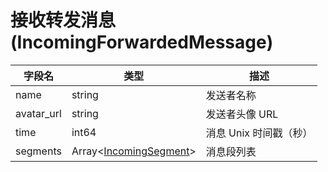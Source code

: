 # 接收转发消息 (IncomingForwardedMessage)

| 字段名     | 类型                                                   | 描述                   |
| ---------- | ------------------------------------------------------ | ---------------------- |
| name       | string                                                 | 发送者名称             |
| avatar_url | string                                                 | 发送者头像 URL         |
| time       | int64                                                  | 消息 Unix 时间戳（秒） |
| segments   | Array<[IncomingSegment](../struct/IncomingSegment.md)> | 消息段列表             |
